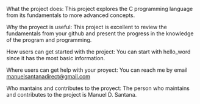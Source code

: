 What the project does:
This project explores the C programming language from its fundamentals to more advanced concepts.

Why the proyect is useful:
This project is excellent to review the fundamentals from your github and present the progress in the knowledge of the program and programming.

How users can get started with the project:
You can start with hello_word since it has the most basic information.

Where users can get help with your proyect:
You can reach me by email manuelsantanadirect@gmail.com

Who mantains and contributes to the proyect:
The person who maintains and contributes to the project is Manuel D. Santana.
